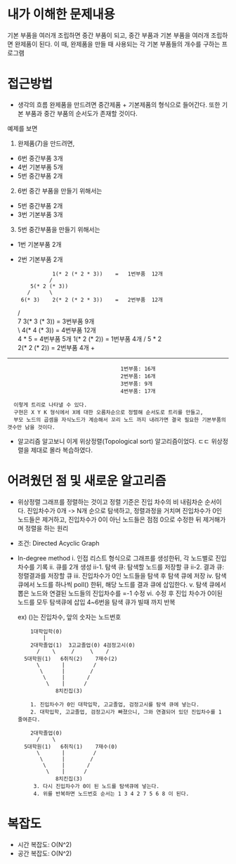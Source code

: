 # 내가 이해한 문제내용
기본 부품을 여러개 조립하면 중간 부품이 되고, 중간 부품과 기본 부품을 여러개 조립하면 완제품이 된다.
이 때, 완제품을 만들 때 사용되는 각 기본 부품들의 개수를 구하는 프로그램

# 접근방법
- 생각의 흐름
완제품을 만드려면 중간제품 + 기본제품의 형식으로 들어간다. 또한 기본 부품과 중간 부품의 순서도가 존재할 것이다.

예제를 보면
 1. 완제품(7)을 만드려면,
  * 6번 중간부품 3개
  * 4번 기본부품 5개
  * 5번 중간부품 2개

 2. 6번 중간 부품을 만들기 위해서는
  * 5번 중간부품 2개
  * 3번 기본부품 3개

 3. 5번 중간부품을 만들기 위해서는
  * 1번 기본부품 2개
  * 2번 기본부품 2개


                   1(* 2 (* 2 * 3))    =   1번부품  12개
                  /
            5(* 2 (* 3))               
           /      \
         6(* 3)    2(* 2 (* 2 * 3))    =   2번부품  12개
       /   \
      7      3(* 3 (* 3))               =   3번부품  9개
      \
       \     4(* 4 (* 3))              =   4번부품  12개
        \
         4 * 5                         =   4번부품  5개
               1(* 2 (* 2))            =   1번부품  4개
               /
         5 * 2
               \
               2(* 2 (* 2))            =   2번부품  4개
     +
---------------------------------------------------------
                                        1번부품: 16개
                                        2번부품: 16개
                                        3번부품: 9개
                                        4번부품: 17개

      이렇게 트리로 나타낼 수 있다.
      구현은 X Y K 형식에서 X에 대한 오름차순으로 정렬해 순서도로 트리를 만들고,
      부모 노드의 곱셈을 자식노드가 계승해서 꼬리 노드 까지 내려가면 결국 필요한 기본부품의 갯수만 남을 것이다.

- 알고리즘
  알고보니 이게 위상정렬(Topological sort) 알고리즘이었다. ㄷㄷ
  위상정렬을 제대로 몰라 복습하였다.


# 어려웠던 점 및 새로운 알고리즘
  - 위상정렬
  그래프를 정렬하는 것이고 정렬 기준은 진입 차수의 비 내림차순 순서이다.
  진입차수가 0개 -> N개 순으로 탐색하고, 정렬과정을 거치며 진입차수가 0인 노드들은 제거하고, 진입차수가 0이 아닌 노드들은 점점 0으로 수정한 뒤 제거해가며 정렬을 하는 원리
   * 조건: Directed Acyclic Graph
   * In-degree method
      i. 인접 리스트 형식으로 그래프를 생성한뒤, 각 노드별로 진입차수를 기록
      ii. 큐를 2개 생성
        ii-1. 탐색 큐: 탐색할 노드를 저장할 큐
        ii-2. 결과 큐: 정렬결과를 저장할 큐
      iii. 진입차수가 0인 노드들을 탐색 후 탐색 큐에 저장
      iv. 탐색 큐에서 노드를 하나씩 poll() 한뒤, 해당 노드를 결과 큐에 삽입한다.
      v. 탐색 큐에서 뽑은 노드와 연결된 노드들의 진입차수를 =-1 수정
      vi. 수정 후 진입 차수가 0이된 노드를 모두 탐색큐에 삽입
        4~6번을 탐색 큐가 빌때 까지 반복

      ex) ()는 진입차수, 앞의 숫자는 노드번호

             1대학입학(0)
                 |
             2대학졸업(1)  3고교졸업(0) 4검정고시(0)
               /    \     /     \    /
           5대학원(1)   6취직(2)    7재수(2)
               \       |         /
                \      |        /
                 \     |       /
                  \    |      /
                     8치킨집(3)

             1. 진입차수가 0인 대학입학, 고교졸업, 검정고시를 탐색 큐에 넣는다.
             2. 대학입학, 고교졸업, 검정고시가 빠졌으니, 그와 연결되어 있던 진입차수를 1 줄여준다.

             2대학졸업(0)  
               /    \     
           5대학원(1)   6취직(1)    7재수(0)
               \       |         /
                \      |        /
                 \     |       /
                  \    |      /
                     8치킨집(3)
              3. 다시 진입차수가 0이 된 노드를 탐색큐에 넣는다.
              4. 위를 반복하면 노드번호 순서는 1 3 4 2 7 5 6 8 이 된다.

# 복잡도
- 시간 복잡도: O(N^2)
- 공간 복잡도: O(N^2)
